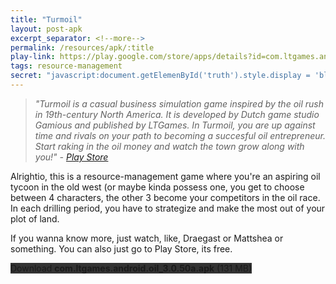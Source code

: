 ```yaml
---
title: "Turmoil"
layout: post-apk
excerpt_separator: <!--more-->
permalink: /resources/apk/:title
play-link: https://play.google.com/store/apps/details?id=com.ltgames.android.oil
tags: resource-management 
secret: "javascript:document.getElemenById('truth').style.display = 'block';"
---
```


> _"Turmoil is a casual business simulation game inspired by the oil rush in 19th-century North America. It is developed by Dutch game studio Gamious and published by LTGames. In Turmoil, you are up against time and rivals on your path to becoming a succesful oil entrepreneur. Start raking in the oil money and watch the town grow along with you!" - <a href="https://play.google.com/store/apps/details?id=com.ltgames.android.oil" target="_blank">Play Store</a>_

Alrightio, this is a resource-management game where you're an aspiring oil tycoon in the old west (or maybe kinda possess one, you get to choose between 4 characters, the other 3 become your competitors in the oil race. In each drilling period, you have to strategize and make the most out of your plot of land.

If you wanna know more, just watch, like, Draegast or Mattshea or something. You can also just go to Play Store, its free.

<div class="text-center">
    <a class="btn btn-dark btn-block w-100" onclick='apk("com.ltgames.android.oil_3.0.50a.apk")' target="_blank" style="text-decoration: none; background-color: #333;"> Download <b>com.ltgames.android.oil_3.0.50a.apk</b> (131 MB)</a>
</div>



<span id="truth" style="display:none;">This is most likely a cracked apk. <a href="https://www.virustotal.com/gui/file/a573e40ae971f287632119e3517f69b122a3b0a10c7350828d90a6c5145c0a67/detection" target="_blank">VirusTotal</a> gave this a false positive (<i>Android.PUA.DebugKey</i>), which like most other APKs here, could mean it's cracked. As of <span class="timestamp">2022-03-23</span>, I have not tested whether or not the full version of this game is unlocked on this APK</span>